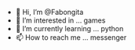 - 👋 Hi, I’m @Fabongita
- 👀 I’m interested in ... games
- 🌱 I’m currently learning ... python
- 📫 How to reach me ... messenger

<!---
Fabongita/Fabongita is a ✨ special ✨ repository because its `README.md` (this file) appears on your GitHub profile.
You can click the Preview link to take a look at your changes.
--->
